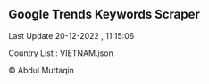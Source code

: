 

## Google Trends Keywords Scraper 
 
Last Update 20-12-2022 , 11:15:06

Country List :
VIETNAM.json



© Abdul Muttaqin 
